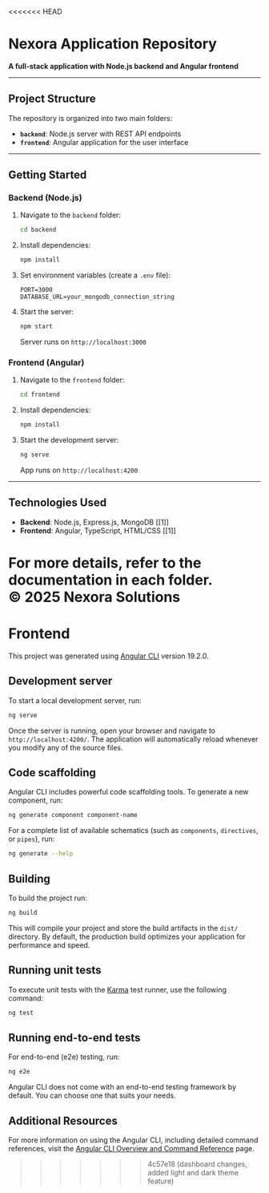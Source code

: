 <<<<<<< HEAD
# Nexora Application Repository  
**A full-stack application with Node.js backend and Angular frontend**  

---

## Project Structure  
The repository is organized into two main folders:  
- **`backend`**: Node.js server with REST API endpoints  
- **`frontend`**: Angular application for the user interface

---

## Getting Started  
### Backend (Node.js)  
1. Navigate to the `backend` folder:  
   ```bash  
   cd backend  
   ```  
2. Install dependencies:  
   ```bash  
   npm install  
   ```  
3. Set environment variables (create a `.env` file):  
   ```env  
   PORT=3000  
   DATABASE_URL=your_mongodb_connection_string  
   ```  
4. Start the server:  
   ```bash  
   npm start  
   ```  
   Server runs on `http://localhost:3000`  

### Frontend (Angular)  
1. Navigate to the `frontend` folder:  
   ```bash  
   cd frontend  
   ```  
2. Install dependencies:  
   ```bash  
   npm install  
   ```  
3. Start the development server:  
   ```bash  
   ng serve  
   ```  
   App runs on `http://localhost:4200`  

---

## Technologies Used  
- **Backend**: Node.js, Express.js, MongoDB [[1]]  
- **Frontend**: Angular, TypeScript, HTML/CSS [[1]]  

For more details, refer to the documentation in each folder.  
© 2025 Nexora Solutions
=======
# Frontend

This project was generated using [Angular CLI](https://github.com/angular/angular-cli) version 19.2.0.

## Development server

To start a local development server, run:

```bash
ng serve
```

Once the server is running, open your browser and navigate to `http://localhost:4200/`. The application will automatically reload whenever you modify any of the source files.

## Code scaffolding

Angular CLI includes powerful code scaffolding tools. To generate a new component, run:

```bash
ng generate component component-name
```

For a complete list of available schematics (such as `components`, `directives`, or `pipes`), run:

```bash
ng generate --help
```

## Building

To build the project run:

```bash
ng build
```

This will compile your project and store the build artifacts in the `dist/` directory. By default, the production build optimizes your application for performance and speed.

## Running unit tests

To execute unit tests with the [Karma](https://karma-runner.github.io) test runner, use the following command:

```bash
ng test
```

## Running end-to-end tests

For end-to-end (e2e) testing, run:

```bash
ng e2e
```

Angular CLI does not come with an end-to-end testing framework by default. You can choose one that suits your needs.

## Additional Resources

For more information on using the Angular CLI, including detailed command references, visit the [Angular CLI Overview and Command Reference](https://angular.dev/tools/cli) page.
>>>>>>> 4c57e18 (dashboard changes, added light and dark theme feature)

